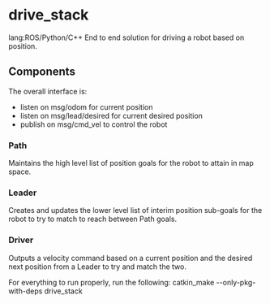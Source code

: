 # drive_stack
lang:ROS/Python/C++ End to end solution for driving a robot based on position.

## Components

The overall interface is:

- listen on msg/odom for current position
- listen on msg/lead/desired for current desired position
- publish on msg/cmd_vel to control the robot

### Path

Maintains the high level list of position goals for the robot to attain in map space. 

### Leader

Creates and updates the lower level list of interim position sub-goals for the robot to try to match to reach between Path goals.

### Driver

Outputs a velocity command based on a current position and the desired next position from a Leader to try and match the two.

For everything to run properly, run the following:
catkin_make --only-pkg-with-deps drive_stack
